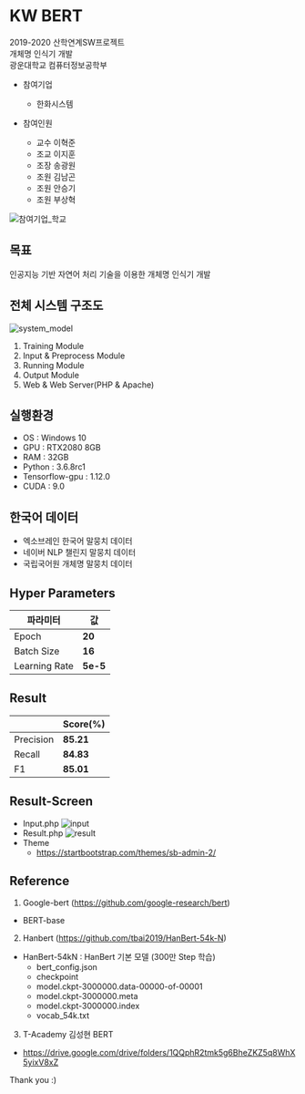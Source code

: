 # KW BERT
2019-2020 산학연계SW프로젝트<br>
개체명 인식기 개발<br>
광운대학교 컴퓨터정보공학부<br>

* 참여기업
   - 한화시스템<br>

 * 참여인원
   - 교수 이혁준<br>
   - 조교 이지훈<br>
   - 조장 송광원<br>
   - 조원 김남곤<br>
   - 조원 안승기<br>
   - 조원 부상혁<br>

![참여기업_학교](https://user-images.githubusercontent.com/32921225/84117136-00830d80-aa6c-11ea-9e22-b4e8e75f3225.png)

## 목표
인공지능 기반 자연어 처리 기술을 이용한 개체명 인식기 개발 <br>


## 전체 시스템 구조도
![system_model](https://user-images.githubusercontent.com/32921225/83033390-02170380-a072-11ea-9156-89edb5b49521.png)
1. Training Module <br>
2. Input & Preprocess Module <br>
3. Running Module <br>
4. Output Module <br>
5. Web & Web Server(PHP & Apache) <br>


## 실행환경
 * OS : Windows 10 <br>
 * GPU : RTX2080 8GB <br>
 * RAM : 32GB <br>
 * Python : 3.6.8rc1 <br>
 * Tensorflow-gpu : 1.12.0 <br>
 * CUDA : 9.0 <br>


## 한국어 데이터
 * 엑소브레인 한국어 말뭉치 데이터 <br>
 * 네이버 NLP 챌린지 말뭉치 데이터 <br>
 * 국립국어원 개체명 말뭉치 데이터 <br>

## Hyper Parameters

| 파라미터       | 값       |
| ------------- | -------- |
| Epoch         | **20**   |
| Batch Size    | **16**   |
| Learning Rate | **5e-5** |


## Result

|            | Score(%)    |
| ---------- | ----------- |
| Precision  | **85.21**   |
| Recall     | **84.83**   |
| F1         | **85.01**   |


## Result-Screen
 * Input.php
![input](https://user-images.githubusercontent.com/32921225/83036974-2ffe4700-a076-11ea-8589-af40547d20d2.png)
 * Result.php
![result](https://user-images.githubusercontent.com/32921225/83036984-312f7400-a076-11ea-99a9-17470cbb4e8f.PNG)
 * Theme
   - https://startbootstrap.com/themes/sb-admin-2/


## Reference

1) Google-bert (https://github.com/google-research/bert)
 * BERT-base <br>

2) Hanbert (https://github.com/tbai2019/HanBert-54k-N)
 * HanBert-54kN : HanBert 기본 모델 (300만 Step 학습) <br>
   - bert_config.json <br>
   - checkpoint <br>
   - model.ckpt-3000000.data-00000-of-00001 <br>
   - model.ckpt-3000000.meta <br>
   - model.ckpt-3000000.index <br>
   - vocab_54k.txt <br>

3) T-Academy 김성현 BERT
 * https://drive.google.com/drive/folders/1QQphR2tmk5g6BheZKZ5q8WhX5yixV8xZ
 
Thank you :)
